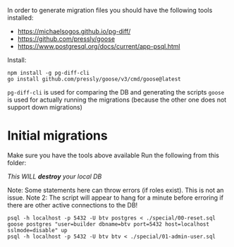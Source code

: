 In order to generate migration files you should have the following tools installed:

* https://michaelsogos.github.io/pg-diff/
* https://github.com/pressly/goose
* https://www.postgresql.org/docs/current/app-psql.html

Install:

```
npm install -g pg-diff-cli
go install github.com/pressly/goose/v3/cmd/goose@latest

```

`pg-diff-cli` is used for comparing the DB and generating the scripts
`goose` is used for actually running the migrations (because the other one does not support down migrations)



# Initial migrations

Make sure you have the tools above available
Run the following from this folder:

*This WILL ***destroy*** your local DB*

Note: Some statements here can throw errors (if roles exist). This is not an issue.
Note 2: The script will appear to hang for a minute before erroring if there are other active connections to the DB!

```
psql -h localhost -p 5432 -U btv postgres < ./special/00-reset.sql
goose postgres "user=builder dbname=btv port=5432 host=localhost sslmode=disable" up
psql -h localhost -p 5432 -U btv btv < ./special/01-admin-user.sql
```

